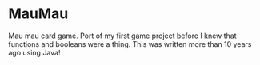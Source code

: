 # MauMau
Mau mau card game. Port of my first game project before I knew that functions and booleans were a thing. This was written more than 10 years ago using Java!
